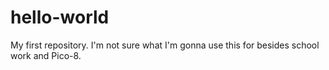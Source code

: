 # hello-world
My first repository.
I'm not sure what I'm gonna use this for besides school work and Pico-8.

